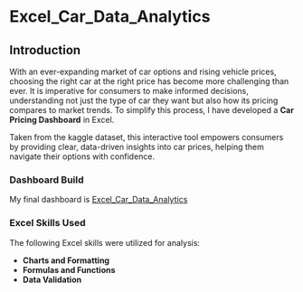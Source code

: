 # Excel_Car_Data_Analytics

## Introduction
With an ever-expanding market of car options and rising vehicle prices, choosing the right car at the right price has become more challenging than ever. It is imperative for consumers to make informed decisions, understanding not just the type of car they want but also how its pricing compares to market trends. To simplify this process, I have developed a **Car Pricing Dashboard** in Excel. 

Taken from the kaggle dataset, this interactive tool empowers consumers by providing clear, data-driven insights into car prices, helping them navigate their options with confidence.

### Dashboard Build

My final dashboard is [Excel_Car_Data_Analytics](Car_Price_Dashboard.xlsx)

### Excel Skills Used

The following Excel skills were utilized for analysis:

- **Charts and Formatting**
- **Formulas and Functions**
- **Data Validation**

### 
